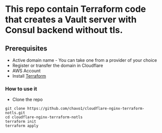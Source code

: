 # This repo contain Terraform code that creates a Vault server with Consul backend without tls.
## Prerequisites

- Active domain name - You can take one from a provider of your choice
- Register or transfer the domain in Cloudflare
- AWS Account
- Install [Terraform](https://www.terraform.io/)
### How to use it
- Clone the repo
```
git clone https://github.com/chavo1/cloudflare-nginx-terraform-notls.git
cd cloudflare-nginx-terraform-notls
terraform init
terraform apply
```
